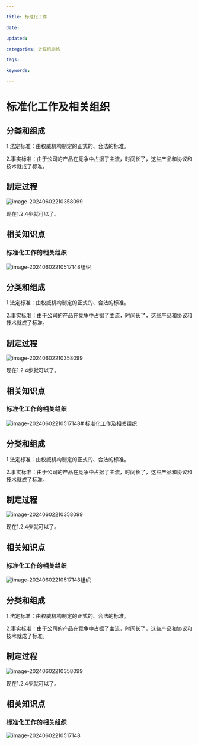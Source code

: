 ```yaml
---

title: 标准化工作

date: 

updated: 

categories: 计算机网络

tags: 

keywords: 

---
```

# 标准化工作及相关组织

## 分类和组成

1.法定标准：由权威机构制定的正式的、合法的标准。

2.事实标准：由于公司的产品在竞争中占据了主流，时间长了，这些产品和协议和技术就成了标准。



## 制定过程

![image-20240602210358099](../TyporaImage/image-20240602210358099.png)

现在1.2.4步就可以了。

## 相关知识点

### 标准化工作的相关组织

![image-20240602210517148](../TyporaImage/image-20240602210517148.png)组织

## 分类和组成

1.法定标准：由权威机构制定的正式的、合法的标准。

2.事实标准：由于公司的产品在竞争中占据了主流，时间长了，这些产品和协议和技术就成了标准。



## 制定过程

![image-20240602210358099](../TyporaImage/image-20240602210358099.png)

现在1.2.4步就可以了。

## 相关知识点

### 标准化工作的相关组织

![image-20240602210517148](../TyporaImage/image-20240602210517148.png)# 标准化工作及相关组织

## 分类和组成

1.法定标准：由权威机构制定的正式的、合法的标准。

2.事实标准：由于公司的产品在竞争中占据了主流，时间长了，这些产品和协议和技术就成了标准。



## 制定过程

![image-20240602210358099](../TyporaImage/image-20240602210358099.png)

现在1.2.4步就可以了。

## 相关知识点

### 标准化工作的相关组织

![image-20240602210517148](../TyporaImage/image-20240602210517148.png)组织

## 分类和组成

1.法定标准：由权威机构制定的正式的、合法的标准。

2.事实标准：由于公司的产品在竞争中占据了主流，时间长了，这些产品和协议和技术就成了标准。



## 制定过程

![image-20240602210358099](../TyporaImage/image-20240602210358099.png)

现在1.2.4步就可以了。

## 相关知识点

### 标准化工作的相关组织

![image-20240602210517148](../TyporaImage/image-20240602210517148.png)